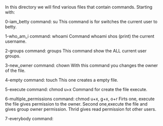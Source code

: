 In this directory we will find various files that contain commands.
Starting with:

0-iam_betty
command: su
This command is for switches the current user to betty.

1-who_am_i
command: whoami
Command whoami shos (print) the current username.

2-groups
command: groups
This command show the ALL current user groups.

3-new_owner
command: chown
With this command you changes the owner of the file.

4-empty
command: touch
This one creates a empty file.

5-execute
command: chmod u+x
Command for create the file execute.

6-multiple_permissions
command: chmod u+x, g+x, o+r
Firts one, execute the file gives permission to the owner. Second one,execute the file and gives group owner permission. Thrid gives read permission fot other users.

7-everybody
command: